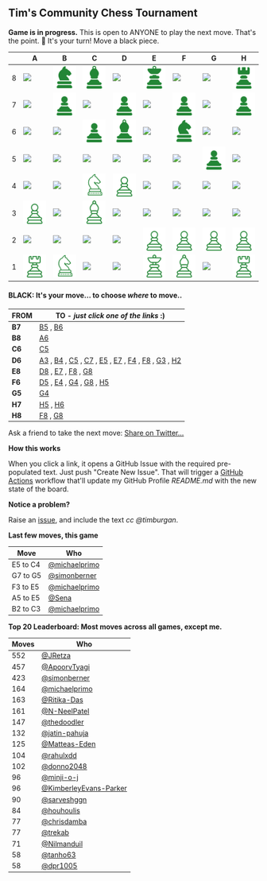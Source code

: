 
## Tim's Community Chess Tournament

**Game is in progress.** This is open to ANYONE to play the next move. That's the point. :wave:  It's your turn! Move a black piece.

|   | A | B | C | D | E | F | G | H |
| - | - | - | - | - | - | - | - | - |
| 8 | ![](https://raw.githubusercontent.com/timburgan/timburgan/master/chess_images/blank.png) | ![](https://raw.githubusercontent.com/timburgan/timburgan/master/chess_images/n.png) | ![](https://raw.githubusercontent.com/timburgan/timburgan/master/chess_images/b.png) | ![](https://raw.githubusercontent.com/timburgan/timburgan/master/chess_images/blank.png) | ![](https://raw.githubusercontent.com/timburgan/timburgan/master/chess_images/k.png) | ![](https://raw.githubusercontent.com/timburgan/timburgan/master/chess_images/blank.png) | ![](https://raw.githubusercontent.com/timburgan/timburgan/master/chess_images/blank.png) | ![](https://raw.githubusercontent.com/timburgan/timburgan/master/chess_images/r.png) |
| 7 | ![](https://raw.githubusercontent.com/timburgan/timburgan/master/chess_images/blank.png) | ![](https://raw.githubusercontent.com/timburgan/timburgan/master/chess_images/p.png) | ![](https://raw.githubusercontent.com/timburgan/timburgan/master/chess_images/blank.png) | ![](https://raw.githubusercontent.com/timburgan/timburgan/master/chess_images/p.png) | ![](https://raw.githubusercontent.com/timburgan/timburgan/master/chess_images/blank.png) | ![](https://raw.githubusercontent.com/timburgan/timburgan/master/chess_images/p.png) | ![](https://raw.githubusercontent.com/timburgan/timburgan/master/chess_images/blank.png) | ![](https://raw.githubusercontent.com/timburgan/timburgan/master/chess_images/p.png) |
| 6 | ![](https://raw.githubusercontent.com/timburgan/timburgan/master/chess_images/blank.png) | ![](https://raw.githubusercontent.com/timburgan/timburgan/master/chess_images/blank.png) | ![](https://raw.githubusercontent.com/timburgan/timburgan/master/chess_images/p.png) | ![](https://raw.githubusercontent.com/timburgan/timburgan/master/chess_images/b.png) | ![](https://raw.githubusercontent.com/timburgan/timburgan/master/chess_images/blank.png) | ![](https://raw.githubusercontent.com/timburgan/timburgan/master/chess_images/n.png) | ![](https://raw.githubusercontent.com/timburgan/timburgan/master/chess_images/blank.png) | ![](https://raw.githubusercontent.com/timburgan/timburgan/master/chess_images/blank.png) |
| 5 | ![](https://raw.githubusercontent.com/timburgan/timburgan/master/chess_images/blank.png) | ![](https://raw.githubusercontent.com/timburgan/timburgan/master/chess_images/blank.png) | ![](https://raw.githubusercontent.com/timburgan/timburgan/master/chess_images/blank.png) | ![](https://raw.githubusercontent.com/timburgan/timburgan/master/chess_images/blank.png) | ![](https://raw.githubusercontent.com/timburgan/timburgan/master/chess_images/blank.png) | ![](https://raw.githubusercontent.com/timburgan/timburgan/master/chess_images/blank.png) | ![](https://raw.githubusercontent.com/timburgan/timburgan/master/chess_images/p.png) | ![](https://raw.githubusercontent.com/timburgan/timburgan/master/chess_images/blank.png) |
| 4 | ![](https://raw.githubusercontent.com/timburgan/timburgan/master/chess_images/blank.png) | ![](https://raw.githubusercontent.com/timburgan/timburgan/master/chess_images/blank.png) | ![](https://raw.githubusercontent.com/timburgan/timburgan/master/chess_images/N.png) | ![](https://raw.githubusercontent.com/timburgan/timburgan/master/chess_images/P.png) | ![](https://raw.githubusercontent.com/timburgan/timburgan/master/chess_images/blank.png) | ![](https://raw.githubusercontent.com/timburgan/timburgan/master/chess_images/blank.png) | ![](https://raw.githubusercontent.com/timburgan/timburgan/master/chess_images/blank.png) | ![](https://raw.githubusercontent.com/timburgan/timburgan/master/chess_images/blank.png) |
| 3 | ![](https://raw.githubusercontent.com/timburgan/timburgan/master/chess_images/P.png) | ![](https://raw.githubusercontent.com/timburgan/timburgan/master/chess_images/blank.png) | ![](https://raw.githubusercontent.com/timburgan/timburgan/master/chess_images/B.png) | ![](https://raw.githubusercontent.com/timburgan/timburgan/master/chess_images/blank.png) | ![](https://raw.githubusercontent.com/timburgan/timburgan/master/chess_images/blank.png) | ![](https://raw.githubusercontent.com/timburgan/timburgan/master/chess_images/blank.png) | ![](https://raw.githubusercontent.com/timburgan/timburgan/master/chess_images/blank.png) | ![](https://raw.githubusercontent.com/timburgan/timburgan/master/chess_images/blank.png) |
| 2 | ![](https://raw.githubusercontent.com/timburgan/timburgan/master/chess_images/blank.png) | ![](https://raw.githubusercontent.com/timburgan/timburgan/master/chess_images/blank.png) | ![](https://raw.githubusercontent.com/timburgan/timburgan/master/chess_images/blank.png) | ![](https://raw.githubusercontent.com/timburgan/timburgan/master/chess_images/blank.png) | ![](https://raw.githubusercontent.com/timburgan/timburgan/master/chess_images/P.png) | ![](https://raw.githubusercontent.com/timburgan/timburgan/master/chess_images/P.png) | ![](https://raw.githubusercontent.com/timburgan/timburgan/master/chess_images/P.png) | ![](https://raw.githubusercontent.com/timburgan/timburgan/master/chess_images/P.png) |
| 1 | ![](https://raw.githubusercontent.com/timburgan/timburgan/master/chess_images/R.png) | ![](https://raw.githubusercontent.com/timburgan/timburgan/master/chess_images/N.png) | ![](https://raw.githubusercontent.com/timburgan/timburgan/master/chess_images/blank.png) | ![](https://raw.githubusercontent.com/timburgan/timburgan/master/chess_images/blank.png) | ![](https://raw.githubusercontent.com/timburgan/timburgan/master/chess_images/K.png) | ![](https://raw.githubusercontent.com/timburgan/timburgan/master/chess_images/B.png) | ![](https://raw.githubusercontent.com/timburgan/timburgan/master/chess_images/blank.png) | ![](https://raw.githubusercontent.com/timburgan/timburgan/master/chess_images/R.png) |

#### **BLACK:** It's your move... to choose _where_ to move..

| FROM | TO - _just click one of the links_ :) |
| ---- | -- |
| **B7** | [B5](https://github.com/timburgan/timburgan/issues/new?title=chess%7Cmove%7Cb7b5%7C8726&body=Just+push+%27Submit+new+issue%27.+You+don%27t+need+to+do+anything+else.) , [B6](https://github.com/timburgan/timburgan/issues/new?title=chess%7Cmove%7Cb7b6%7C8726&body=Just+push+%27Submit+new+issue%27.+You+don%27t+need+to+do+anything+else.) |
| **B8** | [A6](https://github.com/timburgan/timburgan/issues/new?title=chess%7Cmove%7Cb8a6%7C8726&body=Just+push+%27Submit+new+issue%27.+You+don%27t+need+to+do+anything+else.) |
| **C6** | [C5](https://github.com/timburgan/timburgan/issues/new?title=chess%7Cmove%7Cc6c5%7C8726&body=Just+push+%27Submit+new+issue%27.+You+don%27t+need+to+do+anything+else.) |
| **D6** | [A3](https://github.com/timburgan/timburgan/issues/new?title=chess%7Cmove%7Cd6a3%7C8726&body=Just+push+%27Submit+new+issue%27.+You+don%27t+need+to+do+anything+else.) , [B4](https://github.com/timburgan/timburgan/issues/new?title=chess%7Cmove%7Cd6b4%7C8726&body=Just+push+%27Submit+new+issue%27.+You+don%27t+need+to+do+anything+else.) , [C5](https://github.com/timburgan/timburgan/issues/new?title=chess%7Cmove%7Cd6c5%7C8726&body=Just+push+%27Submit+new+issue%27.+You+don%27t+need+to+do+anything+else.) , [C7](https://github.com/timburgan/timburgan/issues/new?title=chess%7Cmove%7Cd6c7%7C8726&body=Just+push+%27Submit+new+issue%27.+You+don%27t+need+to+do+anything+else.) , [E5](https://github.com/timburgan/timburgan/issues/new?title=chess%7Cmove%7Cd6e5%7C8726&body=Just+push+%27Submit+new+issue%27.+You+don%27t+need+to+do+anything+else.) , [E7](https://github.com/timburgan/timburgan/issues/new?title=chess%7Cmove%7Cd6e7%7C8726&body=Just+push+%27Submit+new+issue%27.+You+don%27t+need+to+do+anything+else.) , [F4](https://github.com/timburgan/timburgan/issues/new?title=chess%7Cmove%7Cd6f4%7C8726&body=Just+push+%27Submit+new+issue%27.+You+don%27t+need+to+do+anything+else.) , [F8](https://github.com/timburgan/timburgan/issues/new?title=chess%7Cmove%7Cd6f8%7C8726&body=Just+push+%27Submit+new+issue%27.+You+don%27t+need+to+do+anything+else.) , [G3](https://github.com/timburgan/timburgan/issues/new?title=chess%7Cmove%7Cd6g3%7C8726&body=Just+push+%27Submit+new+issue%27.+You+don%27t+need+to+do+anything+else.) , [H2](https://github.com/timburgan/timburgan/issues/new?title=chess%7Cmove%7Cd6h2%7C8726&body=Just+push+%27Submit+new+issue%27.+You+don%27t+need+to+do+anything+else.) |
| **E8** | [D8](https://github.com/timburgan/timburgan/issues/new?title=chess%7Cmove%7Ce8d8%7C8726&body=Just+push+%27Submit+new+issue%27.+You+don%27t+need+to+do+anything+else.) , [E7](https://github.com/timburgan/timburgan/issues/new?title=chess%7Cmove%7Ce8e7%7C8726&body=Just+push+%27Submit+new+issue%27.+You+don%27t+need+to+do+anything+else.) , [F8](https://github.com/timburgan/timburgan/issues/new?title=chess%7Cmove%7Ce8f8%7C8726&body=Just+push+%27Submit+new+issue%27.+You+don%27t+need+to+do+anything+else.) , [G8](https://github.com/timburgan/timburgan/issues/new?title=chess%7Cmove%7Ce8g8%7C8726&body=Just+push+%27Submit+new+issue%27.+You+don%27t+need+to+do+anything+else.) |
| **F6** | [D5](https://github.com/timburgan/timburgan/issues/new?title=chess%7Cmove%7Cf6d5%7C8726&body=Just+push+%27Submit+new+issue%27.+You+don%27t+need+to+do+anything+else.) , [E4](https://github.com/timburgan/timburgan/issues/new?title=chess%7Cmove%7Cf6e4%7C8726&body=Just+push+%27Submit+new+issue%27.+You+don%27t+need+to+do+anything+else.) , [G4](https://github.com/timburgan/timburgan/issues/new?title=chess%7Cmove%7Cf6g4%7C8726&body=Just+push+%27Submit+new+issue%27.+You+don%27t+need+to+do+anything+else.) , [G8](https://github.com/timburgan/timburgan/issues/new?title=chess%7Cmove%7Cf6g8%7C8726&body=Just+push+%27Submit+new+issue%27.+You+don%27t+need+to+do+anything+else.) , [H5](https://github.com/timburgan/timburgan/issues/new?title=chess%7Cmove%7Cf6h5%7C8726&body=Just+push+%27Submit+new+issue%27.+You+don%27t+need+to+do+anything+else.) |
| **G5** | [G4](https://github.com/timburgan/timburgan/issues/new?title=chess%7Cmove%7Cg5g4%7C8726&body=Just+push+%27Submit+new+issue%27.+You+don%27t+need+to+do+anything+else.) |
| **H7** | [H5](https://github.com/timburgan/timburgan/issues/new?title=chess%7Cmove%7Ch7h5%7C8726&body=Just+push+%27Submit+new+issue%27.+You+don%27t+need+to+do+anything+else.) , [H6](https://github.com/timburgan/timburgan/issues/new?title=chess%7Cmove%7Ch7h6%7C8726&body=Just+push+%27Submit+new+issue%27.+You+don%27t+need+to+do+anything+else.) |
| **H8** | [F8](https://github.com/timburgan/timburgan/issues/new?title=chess%7Cmove%7Ch8f8%7C8726&body=Just+push+%27Submit+new+issue%27.+You+don%27t+need+to+do+anything+else.) , [G8](https://github.com/timburgan/timburgan/issues/new?title=chess%7Cmove%7Ch8g8%7C8726&body=Just+push+%27Submit+new+issue%27.+You+don%27t+need+to+do+anything+else.) |

Ask a friend to take the next move: [Share on Twitter...](https://twitter.com/share?text=I'm+playing+chess+on+a+GitHub+Profile+Readme!+Can+you+please+take+the+next+move+at+https://github.com/timburgan)

**How this works**

When you click a link, it opens a GitHub Issue with the required pre-populated text. Just push "Create New Issue". That will trigger a [GitHub Actions](https://github.blog/2020-07-03-github-action-hero-casey-lee/#getting-started-with-github-actions) workflow that'll update my GitHub Profile _README.md_ with the new state of the board.

**Notice a problem?**

Raise an [issue](https://github.com/timburgan/timburgan/issues), and include the text _cc @timburgan_.

**Last few moves, this game**

| Move  | Who |
| ----- | --- |
| E5 to C4 | [@michaelprimo](https://github.com/michaelprimo) |
| G7 to G5 | [@simonberner](https://github.com/simonberner) |
| F3 to E5 | [@michaelprimo](https://github.com/michaelprimo) |
| A5 to E5 | [@Sena](https://github.com/Sena) |
| B2 to C3 | [@michaelprimo](https://github.com/michaelprimo) |

**Top 20 Leaderboard: Most moves across all games, except me.**

| Moves | Who |
| ----- | --- |
| 552 | [@JRetza](https://github.com/JRetza) |
| 457 | [@ApoorvTyagi](https://github.com/ApoorvTyagi) |
| 423 | [@simonberner](https://github.com/simonberner) |
| 164 | [@michaelprimo](https://github.com/michaelprimo) |
| 163 | [@Ritika-Das](https://github.com/Ritika-Das) |
| 161 | [@N-NeelPatel](https://github.com/N-NeelPatel) |
| 147 | [@thedoodler](https://github.com/thedoodler) |
| 132 | [@jatin-pahuja](https://github.com/jatin-pahuja) |
| 125 | [@Matteas-Eden](https://github.com/Matteas-Eden) |
| 104 | [@rahulxdd](https://github.com/rahulxdd) |
| 102 | [@donno2048](https://github.com/donno2048) |
| 96 | [@minji-o-j](https://github.com/minji-o-j) |
| 96 | [@KimberleyEvans-Parker](https://github.com/KimberleyEvans-Parker) |
| 90 | [@sarveshggn](https://github.com/sarveshggn) |
| 84 | [@houhoulis](https://github.com/houhoulis) |
| 77 | [@chrisdamba](https://github.com/chrisdamba) |
| 77 | [@trekab](https://github.com/trekab) |
| 71 | [@Nilmanduil](https://github.com/Nilmanduil) |
| 58 | [@tanho63](https://github.com/tanho63) |
| 58 | [@dpr1005](https://github.com/dpr1005) |
